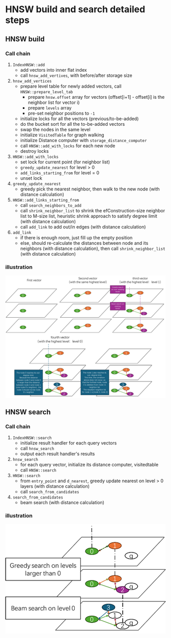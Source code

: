 # HNSW build and search detailed steps

## HNSW build

### Call chain

1. `IndexHNSW::add`
    * add vectors into inner flat index
    * call `hnsw_add_vertives`, with before/after storage size
2. `hnsw_add_vertices`
    * prepare level table for newly added vectors, call `HNSW::prepare_level_tab`
        * prepare `hnsw.offset` array for vectors (offset[i+1] - offset[i] is the neighbor list for vector i)
        * prepare `levels` array
        * pre-set neighbor positions to `-1`
    * initialize locks for all the vectors (previous/to-be-added)
    * do the bucket sort for all the to-be-added vectors
    * swap the nodes in the same level
    * initialize `VisitedTable` for graph walking
    * initialize Distance computer with `storage_distance_computer`
    * call `HNSW::add_with_locks` for each new node
    * destroy locks
3. `HNSW::add_with_locks`
    * set lock for current point (for neighbor list)
    * `greedy_update_nearest` for level > 0
    * `add_links_starting_from` for level = 0
    * unset lock
4. `greedy_update_nearest`
    * greedy pick the nearest neighbor, then walk to the new node (with distance calculation)
5. `HNSW::add_links_starting_from`
    * call `search_neighbors_to_add`
    * call `shrink_neighbor_list` to shrink the efConstruction-size neighbor list to M-size list, heuristic shrink approach to satisfy degree limit (with distance calculation)
    * call `add_link` to add out/in edges (with distance calculation)
6. `add_link`
    * if there is enough room, just fill up the empty position
    * else, should re-calculate the distances between node and its neighbors (with distance calculation), then call `shrink_neighbor_list` (with distance calculation)

### illustration

![alt text](/pics/HNSW_build_figure.png)

## HNSW search

### Call chain

1. `IndexHNSW::search`
    * initialize result handler for each query vectors
    * call `hnsw_search`
    * output each result handler's results
2. `hnsw_search`
    * for each query vector, initialize its distance computer, visitedtable
    * call `HNSW::search`
3. `HNSW::search`
    * from `entry_point` and `d_nearest`, greedy update nearest on level > 0 layers (with distance calculation)
    * call `search_from_candidates`
4. `search_from_candidates`
    * beam search (with distance calculation)

    
### illustration

![alt text](/pics/HNSW_search_figure.png)
